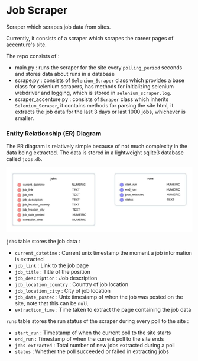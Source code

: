 # Job Scraper

Scraper which scrapes job data from sites.

Currently, it consists of a scraper which scrapes the career pages of accenture's site.

The repo consists of :

* main.py : runs the scraper for the site every `polling_period` seconds and stores data about runs in a database
* scrape.py : consists of `Selenium_Scraper` class which provides a base class for selenium scrapers, has methods for initializing selenium webdriver and logging, which is stored in `selenium_scraper.log`.
* scraper_accenture.py : consists of `Scraper` class which inherits `Selenium_Scraper`, it contains methods for parsing the site html, it extracts the job data for the last 3 days or last 1000 jobs, whichever is smaller.

### Entity Relationship (ER) Diagram

The ER diagram is relatively simple because of not much complexity in the data being extracted. The data is stored in a lightweight sqlite3 database called `jobs.db`.

![](assets/ERD.jpeg)

`jobs` table stores the job data :

* `current_datetime` : Current unix timestamp the moment a job information is extracted
* `job_link` : Link to the job page
* `job_title` : Title of the position
* `job_description` : Job description
* `job_location_country` : Country of job location
* `job_location_city` : City of job location
* `job_date_posted` : Unix timestamp of when the job was posted on the site, note that this can be `null`
* `extraction_time` : Time taken to extract the page containing the job data

`runs` table stores the run status of the scraper during every poll to the site :

* `start_run` : Timestamp of when the current poll to the site starts
* `end_run` : Timestamp of when the current poll to the site ends
* `jobs extracted` : Total number of new jobs extracted during a poll
* `status` : Whether the poll succeeded or failed in extracting jobs
